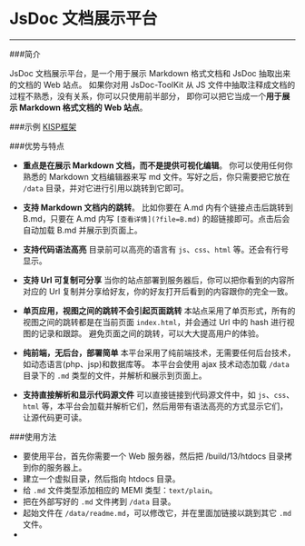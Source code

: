 ﻿
JsDoc 文档展示平台
==============================================================
--------------------------------------------------------------

###简介 

JsDoc 文档展示平台，是一个用于展示 Markdown 格式文档和 JsDoc 抽取出来的文档的 Web 站点。
如果你对用 JsDoc-ToolKit 从 JS 文件中抽取注释成文档的过程不熟悉，没有关系，你可以只使用前半部分，
即你可以把它当成一个**用于展示 Markdown 格式文档的 Web 站点**。

###示例 [KISP框架](http://mob.cmcloud.cn/lib-cmd/kisp/htdocs/index.html)



###优势与特点
- **重点是在展示 Markdown 文档，而不是提供可视化编辑**。
你可以使用任何你熟悉的 Markdown 文档编辑器来写 md 文件。写好之后，你只需要把它放在 `/data` 目录，并对它进行引用以跳转到它即可。

- **支持 Markdown 文档内的跳转**。
比如你要在 A.md 内有个链接点击后跳转到 B.md，只要在 A.md 内写 `[查看详情](?file=B.md)` 的超链接即可。点击后会自动加载 B.md 并展示到页面上。

- **支持代码语法高亮**
目录前可以高亮的语言有 `js`、`css`、`html` 等。还会有行号显示。

- **支持 Url 可复制可分享**
当你的站点部署到服务器后，你可以把你看到的内容所对应的 Url 复制并分享给好友，你的好友打开后看到的内容跟你的完全一致。

- **单页应用，视图之间的跳转不会引起页面跳转**
本站点采用了单页形式，所有的视图之间的跳转都是在当前页面 `index.html`，并会通过 Url 中的 hash 进行视图的记录和跟踪。
避免页面之间的跳转，可以大大提高用户的体验。

- **纯前端，无后台，部署简单**
本平台采用了纯前端技术，无需要任何后台技术，如动态语言(php、jsp)和数据库等。
本平台会使用 ajax 技术动态加载 `/data` 目录下的 `.md` 类型的文件，并解析和展示到页面上。

- **支持直接解析和显示代码源文件**
可以直接链接到代码源文件中，如 `js`、`css`、`html` 等，本平台会加载并解析它们，然后用带有语法高亮的方式显示它们，让源代码更可读。

###使用方法
- 要使用平台，首先你需要一个 Web 服务器，然后把 /build/13/htdocs 目录拷到你的服务器上。
- 建立一个虚拟目录，然后指向 htdocs 目录。
- 给 `.md` 文件类型添加相应的 MEMI 类型：`text/plain`。
- 把在外部写好的 `.md` 文件拷到 `/data` 目录。
- 起始文件在 `/data/readme.md`，可以修改它，并在里面加链接以跳到其它 `.md` 文件。
-










